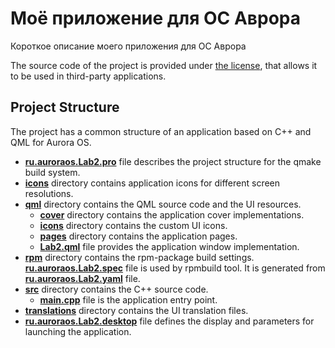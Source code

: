 # Моё приложение для ОС Аврора

Короткое описание моего приложения для ОС Аврора

The source code of the project is provided under
[the license](LICENSE.BSD-3-CLAUSE.md),
that allows it to be used in third-party applications.

## Project Structure

The project has a common structure
of an application based on C++ and QML for Aurora OS.

* **[ru.auroraos.Lab2.pro](ru.auroraos.Lab2.pro)** file
  describes the project structure for the qmake build system.
* **[icons](icons)** directory contains application icons for different screen resolutions.
* **[qml](qml)** directory contains the QML source code and the UI resources.
  * **[cover](qml/cover)** directory contains the application cover implementations.
  * **[icons](qml/icons)** directory contains the custom UI icons.
  * **[pages](qml/pages)** directory contains the application pages.
  * **[Lab2.qml](qml/Lab2.qml)** file
    provides the application window implementation.
* **[rpm](rpm)** directory contains the rpm-package build settings.
  **[ru.auroraos.Lab2.spec](rpm/ru.auroraos.Lab2.spec)** file is used by rpmbuild tool.
  It is generated from **[ru.auroraos.Lab2.yaml](rpm/ru.auroraos.Lab2.yaml)** file.
* **[src](src)** directory contains the C++ source code.
  * **[main.cpp](src/main.cpp)** file is the application entry point.
* **[translations](translations)** directory contains the UI translation files.
* **[ru.auroraos.Lab2.desktop](ru.auroraos.Lab2.desktop)** file
  defines the display and parameters for launching the application.
